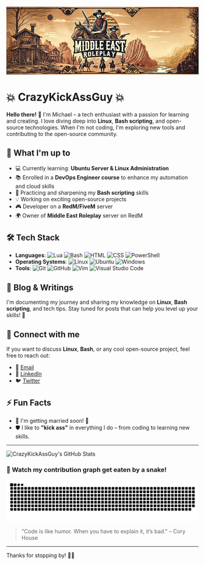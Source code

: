 <p align="center">
  <img src="https://raw.githubusercontent.com/CrazyKickAssGuy/CrazyKickAssGuy/refs/heads/main/22.png" alt="CrazyKickAssGuy Banner" />
</p>

# 💥 CrazyKickAssGuy 💥

**Hello there!** 👋 I'm Michael – a tech enthusiast with a passion for learning and creating. I love diving deep into **Linux**, **Bash scripting**, and open-source technologies. When I'm not coding, I'm exploring new tools and contributing to the open-source community.

## 🚀 What I'm up to
- 💻 Currently learning: **Ubuntu Server & Linux Administration**
- 📚 Enrolled in a **DevOps Engineer course** to enhance my automation and cloud skills
- 🔧 Practicing and sharpening my **Bash scripting** skills
- 💡 Working on exciting open-source projects
- 🎮 Developer on a **RedM/FiveM** server
- 🌍 Owner of **Middle East Roleplay** server on RedM

## 🛠️ Tech Stack
- **Languages**:
  ![Lua](https://img.shields.io/badge/-Lua-2C2D72?style=flat-square&logo=lua&logoColor=white) 
  ![Bash](https://img.shields.io/badge/-Bash-4EAA25?style=flat-square&logo=gnu-bash&logoColor=white) 
  ![HTML](https://img.shields.io/badge/-HTML5-E34F26?style=flat-square&logo=html5&logoColor=white) 
  ![CSS](https://img.shields.io/badge/-CSS3-1572B6?style=flat-square&logo=css3&logoColor=white) 
  ![PowerShell](https://img.shields.io/badge/-PowerShell-5391FE?style=flat-square&logo=powershell&logoColor=white)
- **Operating Systems**: 
  ![Linux](https://img.shields.io/badge/Linux-FCC624?style=flat-square&logo=linux&logoColor=black) 
  ![Ubuntu](https://img.shields.io/badge/Ubuntu-E95420?style=flat-square&logo=ubuntu&logoColor=white) 
  ![Windows](https://img.shields.io/badge/Windows-0078D6?style=flat-square&logo=windows&logoColor=white)
- **Tools**: 
  ![Git](https://img.shields.io/badge/-Git-F05032?style=flat-square&logo=git&logoColor=white) 
  ![GitHub](https://img.shields.io/badge/-GitHub-181717?style=flat-square&logo=github) 
  ![Vim](https://img.shields.io/badge/-Vim-019733?style=flat-square&logo=vim) 
  ![Visual Studio Code](https://img.shields.io/badge/VS%20Code-007ACC?style=flat-square&logo=visual-studio-code&logoColor=white)

## 📝 Blog & Writings
I'm documenting my journey and sharing my knowledge on **Linux**, **Bash scripting**, and tech tips. Stay tuned for posts that can help you level up your skills! 🚀

## 💬 Connect with me
If you want to discuss **Linux**, **Bash**, or any cool open-source project, feel free to reach out:
- 📧 [Email](mailto:your.email@example.com)
- 💼 [LinkedIn](https://linkedin.com/in/your-profile)
- 🐦 [Twitter](https://twitter.com/your-twitter)

## ⚡ Fun Facts
- 🎉 I'm getting married soon! 💍
- 🛡️ I like to **"kick ass"** in everything I do – from coding to learning new skills.

---

![CrazyKickAssGuy's GitHub Stats](https://github-readme-stats.vercel.app/api?username=CrazyKickAssGuy&show_icons=true&hide_title=true&count_private=true&hide_border=true&theme=dark)

<!-- Snake Animation -->
### 🐍 Watch my contribution graph get eaten by a snake!
![snake gif](https://github.com/CrazyKickAssGuy/CrazyKickAssGuy/blob/output/github-contribution-grid-snake.svg)

<!-- Optional: Add a quote or message -->
> "Code is like humor. When you have to explain it, it’s bad." – Cory House

---

Thanks for stopping by! 👋🏼
